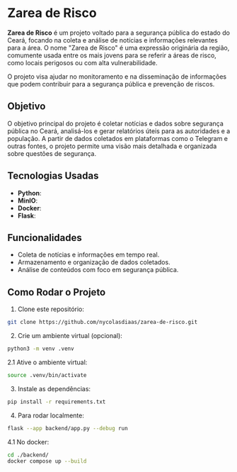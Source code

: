 # Zarea de Risco

**Zarea de Risco** é um projeto voltado para a segurança pública do estado do Ceará, focando na coleta e análise de notícias e informações relevantes para a área. O nome "Zarea de Risco" é uma expressão originária da região, comumente usada entre os mais jovens para se referir a áreas de risco, como locais perigosos ou com alta vulnerabilidade.

O projeto visa ajudar no monitoramento e na disseminação de informações que podem contribuir para a segurança pública e prevenção de riscos.

## Objetivo

O objetivo principal do projeto é coletar notícias e dados sobre segurança pública no Ceará, analisá-los e gerar relatórios úteis para as autoridades e a população. A partir de dados coletados em plataformas como o Telegram e outras fontes, o projeto permite uma visão mais detalhada e organizada sobre questões de segurança.

## Tecnologias Usadas

- **Python**: 
- **MinIO**: 
- **Docker**:
- **Flask**:
  
## Funcionalidades

- Coleta de notícias e informações em tempo real.
- Armazenamento e organização de dados coletados.
- Análise de conteúdos com foco em segurança pública.
  
## Como Rodar o Projeto

1. Clone este repositório:
```bash
git clone https://github.com/nycolasdiaas/zarea-de-risco.git
```

2. Crie um ambiente virtual (opcional):
```bash
python3 -m venv .venv
```
2.1 Ative o ambiente virtual:

```bash
source .venv/bin/activate
```

3. Instale as dependências:
```bash
pip install -r requirements.txt
```

4. Para rodar localmente:
```bash
flask --app backend/app.py --debug run 
```

4.1 No docker:
```bash
cd ./backend/
docker compose up --build
```
